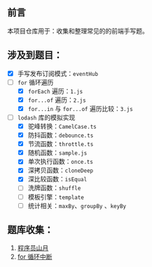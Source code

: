 ## 前言

本项目仓库用于：收集和整理常见的的前端手写题。

## 涉及到题目：

- [x] 手写发布订阅模式：`eventHub`
- [ ] `for` 循环遍历
  - [x] `forEach` 遍历：`1.js`
  - [x] `for...of` 遍历：`2.js`
  - [x] `for...in` 与 `for...of` 遍历比较：`3.js`
- [ ] `lodash` 库的模拟实现
  - [x] 驼峰转换：`CamelCase.ts`
  - [x] 防抖函数：`debounce.ts`
  - [x] 节流函数：`throttle.ts`
  - [x] 随机函数：`sample.js`
  - [x] 单次执行函数：`once.ts`
  - [x] 深拷贝函数：`cloneDeep`
  - [x] 深比较函数：`isEqual`
  - [ ] 洗牌函数：`shuffle`
  - [ ] 模板引擎：`template`
  - [ ] 统计相关：`maxBy`、`groupBy` 、`keyBy`

## 题库收集：

1. [程序员山月](https://q.shanyue.tech/roadmap/code.html)
2. [for 循环中断](https://segmentfault.com/a/1190000020176190)
